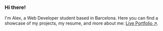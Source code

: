 ### Hi there! 
I'm Alex, a Web Developer student based in Barcelona. Here you can find a showcase of my projects, my resume, and more about me: [Live Portfolio ↗](https://arucadev.github.io/).
